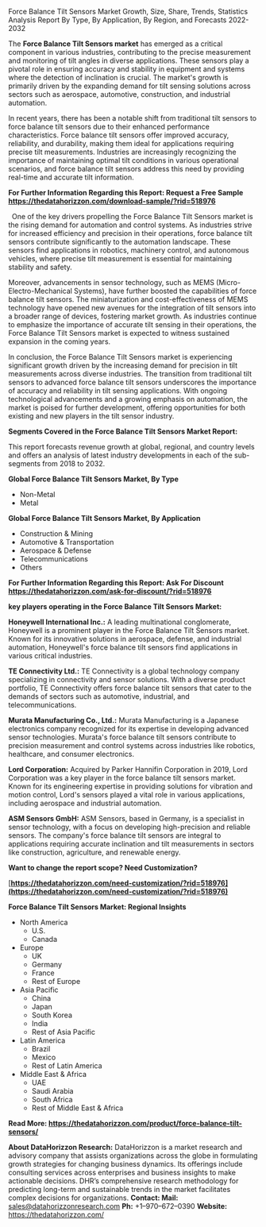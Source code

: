 ﻿Force Balance Tilt Sensors Market Growth, Size, Share, Trends, Statistics Analysis Report By Type, By Application, By Region, and Forecasts 2022-2032

The **Force Balance Tilt Sensors market** has emerged as a critical component in various industries, contributing to the precise measurement and monitoring of tilt angles in diverse applications. These sensors play a pivotal role in ensuring accuracy and stability in equipment and systems where the detection of inclination is crucial. The market's growth is primarily driven by the expanding demand for tilt sensing solutions across sectors such as aerospace, automotive, construction, and industrial automation.

In recent years, there has been a notable shift from traditional tilt sensors to force balance tilt sensors due to their enhanced performance characteristics. Force balance tilt sensors offer improved accuracy, reliability, and durability, making them ideal for applications requiring precise tilt measurements. Industries are increasingly recognizing the importance of maintaining optimal tilt conditions in various operational scenarios, and force balance tilt sensors address this need by providing real-time and accurate tilt information.

**For Further Information Regarding this Report: Request a Free Sample <https://thedatahorizzon.com/download-sample/?rid=518976>** 

` `One of the key drivers propelling the Force Balance Tilt Sensors market is the rising demand for automation and control systems. As industries strive for increased efficiency and precision in their operations, force balance tilt sensors contribute significantly to the automation landscape. These sensors find applications in robotics, machinery control, and autonomous vehicles, where precise tilt measurement is essential for maintaining stability and safety.

Moreover, advancements in sensor technology, such as MEMS (Micro-Electro-Mechanical Systems), have further boosted the capabilities of force balance tilt sensors. The miniaturization and cost-effectiveness of MEMS technology have opened new avenues for the integration of tilt sensors into a broader range of devices, fostering market growth. As industries continue to emphasize the importance of accurate tilt sensing in their operations, the Force Balance Tilt Sensors market is expected to witness sustained expansion in the coming years.

In conclusion, the Force Balance Tilt Sensors market is experiencing significant growth driven by the increasing demand for precision in tilt measurements across diverse industries. The transition from traditional tilt sensors to advanced force balance tilt sensors underscores the importance of accuracy and reliability in tilt sensing applications. With ongoing technological advancements and a growing emphasis on automation, the market is poised for further development, offering opportunities for both existing and new players in the tilt sensor industry.

**Segments Covered in the Force Balance Tilt Sensors Market Report:**

This report forecasts revenue growth at global, regional, and country levels and offers an analysis of latest industry developments in each of the sub-segments from 2018 to 2032.

**Global Force Balance Tilt Sensors Market, By Type**

- Non-Metal
- Metal

**Global Force Balance Tilt Sensors Market, By Application**

- Construction & Mining
- Automotive & Transportation
- Aerospace & Defense
- Telecommunications
- Others

**For Further Information Regarding this Report: Ask For Discount <https://thedatahorizzon.com/ask-for-discount/?rid=518976>** 

**key players operating in the Force Balance Tilt Sensors Market:**

**Honeywell International Inc.:** A leading multinational conglomerate, Honeywell is a prominent player in the Force Balance Tilt Sensors market. Known for its innovative solutions in aerospace, defense, and industrial automation, Honeywell's force balance tilt sensors find applications in various critical industries.

**TE Connectivity Ltd.:** TE Connectivity is a global technology company specializing in connectivity and sensor solutions. With a diverse product portfolio, TE Connectivity offers force balance tilt sensors that cater to the demands of sectors such as automotive, industrial, and telecommunications.

**Murata Manufacturing Co., Ltd.:** Murata Manufacturing is a Japanese electronics company recognized for its expertise in developing advanced sensor technologies. Murata's force balance tilt sensors contribute to precision measurement and control systems across industries like robotics, healthcare, and consumer electronics.

**Lord Corporation:** Acquired by Parker Hannifin Corporation in 2019, Lord Corporation was a key player in the force balance tilt sensors market. Known for its engineering expertise in providing solutions for vibration and motion control, Lord's sensors played a vital role in various applications, including aerospace and industrial automation.

**ASM Sensors GmbH:** ASM Sensors, based in Germany, is a specialist in sensor technology, with a focus on developing high-precision and reliable sensors. The company's force balance tilt sensors are integral to applications requiring accurate inclination and tilt measurements in sectors like construction, agriculture, and renewable energy.

**Want to change the report scope? Need Customization?**

[**https://thedatahorizzon.com/need-customization/?rid=518976](https://thedatahorizzon.com/need-customization/?rid=518976)** 

**Force Balance Tilt Sensors Market: Regional Insights**

- North America
  - U.S.
  - Canada
- Europe
  - UK
  - Germany
  - France
  - Rest of Europe
- Asia Pacific
  - China
  - Japan
  - South Korea
  - India
  - Rest of Asia Pacific
- Latin America
  - Brazil
  - Mexico
  - Rest of Latin America
- Middle East & Africa
  - UAE
  - Saudi Arabia
  - South Africa
  - Rest of Middle East & Africa

**Read More: <https://thedatahorizzon.com/product/force-balance-tilt-sensors/>** 

**About DataHorizzon Research:**DataHorizzon is a market research and advisory company that assists organizations across the globe in formulating growth strategies for changing business dynamics. Its offerings include consulting services across enterprises and business insights to make actionable decisions. DHR’s comprehensive research methodology for predicting long-term and sustainable trends in the market facilitates complex decisions for organizations.**Contact:Mail:** <sales@datahorizzonresearch.com> **Ph:** +1–970–672–0390**Website:** <https://thedatahorizzon.com/> 

